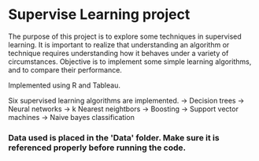 # Supervise Learning project

The purpose of this project is to explore some techniques in supervised learning. It is important to realize that understanding an algorithm or technique requires understanding how it behaves under a variety of circumstances. Objective is to implement some simple learning algorithms, and to compare their performance.

Implemented using R and Tableau.

Six supervised learning algorithms are implemented.
-> Decision trees
-> Neural networks
-> k Nearest neightbors
-> Boosting
-> Support vector machines
-> Naive bayes classification

### Data used is placed in the 'Data' folder. Make sure it is referenced properly before running the code.
